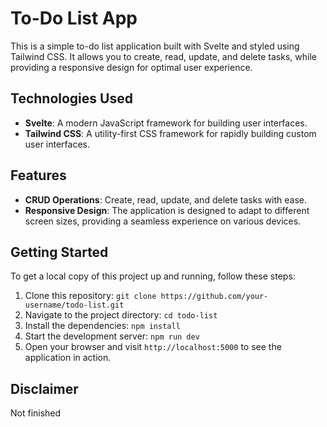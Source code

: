# To-Do List App

This is a simple to-do list application built with Svelte and styled using Tailwind CSS. It allows you to create, read, update, and delete tasks, while providing a responsive design for optimal user experience.

## Technologies Used

- **Svelte**: A modern JavaScript framework for building user interfaces.
- **Tailwind CSS**: A utility-first CSS framework for rapidly building custom user interfaces.

## Features

- **CRUD Operations**: Create, read, update, and delete tasks with ease.
- **Responsive Design**: The application is designed to adapt to different screen sizes, providing a seamless experience on various devices.

## Getting Started

To get a local copy of this project up and running, follow these steps:

1. Clone this repository: `git clone https://github.com/your-username/todo-list.git`
2. Navigate to the project directory: `cd todo-list`
3. Install the dependencies: `npm install`
4. Start the development server: `npm run dev`
5. Open your browser and visit `http://localhost:5000` to see the application in action.

## Disclaimer

Not finished
